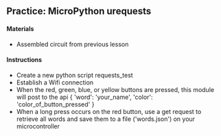 ## Practice: MicroPython urequests

#### Materials
 - Assembled circuit from previous lesson

#### Instructions
 - Create a new python script requests_test
 - Establish a Wifi connection
 - When the red, green, blue, or yellow buttons are pressed, this module will post to the api { 'word': 'your_name', 'color': 'color_of_button_pressed' }
 - When a long press occurs on the red button, use a get request to retrieve all words and save them to a file ('words.json') on your microcontroller
